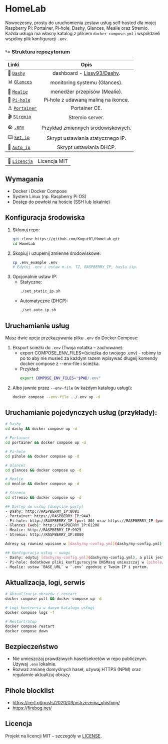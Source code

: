 # HomeLab

Nowoczesny, prosty do uruchomienia zestaw usług self‑hosted dla mojej Raspberry Pi: Portainer, Pi‑hole, Dashy, Glances, Mealie oraz Stremio. Każda usługa ma własny katalog z plikiem `docker-compose.yml` i współdzieli wspólny plik konfiguracji `.env`.

### ↳ Struktura repozytorium

<div align="center">

| Linki | Opis |
| :--- | :---: |
| 🚀 [`Dashy`](../dashy/docker-compose.yml) | dashboard - [Lissy93/Dashy](https://github.com/Lissy93/dashy). |
| 📊 [`Glances`](../glances/docker-compose.yml) | monitoring systemu (Glances). |
| 🍔 [`Mealie`](../mealie/docker-compose.yml) | menedżer przepisów (Mealie). |
| 🍓 [`Pi-hole`](../pihole/docker-compose.yml) | Pi‑hole z udawaną maliną na ikonce. |
| ⚓️ [`Portainer`](../portainer/docker-compose.yml) | Portainer CE. |
| 🎬 [`Stremio`](../stremio/docker-compose.yml) | Stremio server. |
| 🪨 [`.env`](../.env_example) | Przykład zmiennych środowiskowych. | 
| ⌨️ [`Set_ip`](../set_static_ip.sh) | Skrypt ustawiania statycznego IP. |
| 🚌 [`Auto_ip`](../set_auto_ip.sh) | Skrypt ustawiania DHCP. |

| | |
| :--- | :---: |
| 📜 [`Licencja`]() | Licencja MIT |

</div>


## Wymagania
- Docker i Docker Compose
- System Linux (np. Raspberry Pi OS)
- Dostęp do powłoki na hoście (SSH lub lokalnie)

## Konfiguracja środowiska
1. Sklonuj repo:
   ```sh
   git clone https://github.com/Kogut01/HomeLab.git
   cd HomeLab
   ```
2. Skopiuj i uzupełnij zmienne środowiskowe:
   ```sh
   cp .env_example .env
   # Edytuj .env i ustaw m.in. TZ, RASPBERRY_IP, hasła itp.
   ```
3. Opcjonalnie ustaw IP:
   - Statyczne:  
     ```sh
     ./set_static_ip.sh
     ```
   - Automatyczne (DHCP):  
     ```sh
     ./set_auto_ip.sh
     ```

## Uruchamianie usług
Masz dwie opcje przekazywania pliku `.env` do Docker Compose:

1. Eksport ścieżki do `.env` (Twoja notatka – zachowane):
    - export COMPOSE_ENV_FILES=(ścieżka do twojego .env) - robimy to po to aby nie musieć za każdym razem wpisywać długeij komendy docker compose z --env-file i ścieżka.
    - Przykład:
        ```sh
        export COMPOSE_ENV_FILES="$PWD/.env"
        ```
2. Albo jawnie przez `--env-file` (w każdym katalogu usługi):
    ```sh
    docker compose --env-file ../.env up -d
    ```

## Uruchamianie pojedynczych usług (przykłady):
```sh
# Dashy
cd dashy && docker compose up -d

# Portainer
cd portainer && docker compose up -d

# Pi-hole
cd pihole && docker compose up -d

# Glances
cd glances && docker compose up -d

# Mealie
cd mealie && docker compose up -d

# Stremio
cd stremio && docker compose up -d

## Dostęp do usług (domyślne porty)
- Dashy: http://RASPBERRY_IP:8081
- Portainer: https://RASPBERRY_IP:9443
- Pi‑hole: http://RASPBERRY_IP (port 80) oraz https://RASPBERRY_IP (port 443)
- Glances (web): http://RASPBERRY_IP:61208
- Mealie: http://RASPBERRY_IP:9925
- Stremio: http://RASPBERRY_IP:8080

Adresy są również wpisane w [dashy/my-config.yml](dashy/my-config.yml) dla szybkiego dostępu z pulpitu.

## Konfiguracja usług – uwagi
- Dashy: edytuj [dashy/my-config.yml](dashy/my-config.yml), a plik jest montowany do `/app/user-data/conf.yml`.  
- Pi‑hole: dodatkowe pliki konfiguracyjne DNSMasq umieszczaj w [pihole/etc-dnsmasq.d](pihole/etc-dnsmasq.d).  
- Mealie: ustaw `BASE_URL` w `.env` zgodnie z Twoim IP i portem.  
```

## Aktualizacja, logi, serwis
```sh
# Aktualizacja obrazów i restart
docker compose pull && docker compose up -d

# Logi kontenera w danym katalogu usługi
docker compose logs -f

# Restart/Stop
docker compose restart
docker compose down
```


## Bezpieczeństwo
- Nie umieszczaj prawdziwych haseł/sekretów w repo publicznym. Używaj `.env` lokalnie.
- Rozważ zmianę domyślnych haseł, używaj HTTPS (NPM) oraz regularnie aktualizuj obrazy.

## Pihole blocklist
- https://cert.pl/posts/2020/03/ostrzezenia_phishing/
- https://firebog.net/

## Licencja
Projekt na licencji MIT – szczegóły w [LICENSE](LICENSE).
